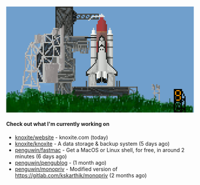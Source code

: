 ![](https://raw.githubusercontent.com/penguwin/penguwin/master/assets/shuttle.gif)

#### Check out what I'm currently working on

- [knoxite/website](https://github.com/knoxite/website) - knoxite.com (today)
- [knoxite/knoxite](https://github.com/knoxite/knoxite) - A data storage &amp; backup system (5 days ago)
- [penguwin/fastmac](https://github.com/penguwin/fastmac) - Get a MacOS or Linux shell, for free, in around 2 minutes (6 days ago)
- [penguwin/pengublog](https://github.com/penguwin/pengublog) -  (1 month ago)
- [penguwin/monopriv](https://github.com/penguwin/monopriv) - Modified version of https://gitlab.com/kskarthik/monopriv (2 months ago)
